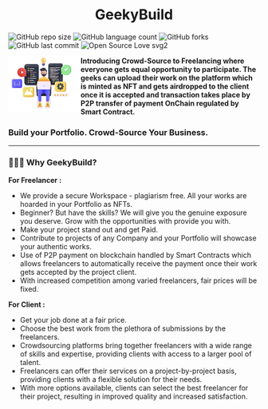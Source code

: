 <h1 align="center">GeekyBuild</h1>

![GitHub repo size](https://img.shields.io/github/repo-size/Soham-Chakraborty-8455/GeekyBuild?style=normal)
<img alt="GitHub language count" src="https://img.shields.io/github/languages/count/Soham-Chakraborty-8455/GeekyBuild?color=r">
![GitHub forks](https://img.shields.io/github/forks/Soham-Chakraborty-8455/GeekyBuild?style=social)
<img alt="GitHub last commit" src="https://img.shields.io/github/last-commit/Soham-Chakraborty-8455/GeekyBuild">
![Open Source Love svg2](https://badges.frapsoft.com/os/v2/open-source.svg?v=103)

<img src="UPLOAD1.png" align="left" width=145 height=110> <b>Introducing Crowd-Source to Freelancing where everyone gets equal opportunity to participate. The geeks can upload their work on the platform which is minted as NFT and gets airdropped to the client once it is accepted and transaction takes place by P2P transfer of payment OnChain regulated by Smart Contract.</b>
<h3 align="left">Build your Portfolio. Crowd-Source Your Business.</h3>

-----

### 🤷🏻‍♀️  Why GeekyBuild?

<b>For Freelancer :</b>
- We provide a secure Workspace - plagiarism free. All your works are hoarded in your Portfolio as NFTs.
- Beginner? But have the skills? We will give you the genuine exposure you deserve. Grow with the opportunities with provide you with.
- Make your project stand out and get Paid.
- Contribute to projects of any Company and your Portfolio will showcase your authentic works.
- Use of P2P payment on blockchain handled by Smart Contracts which allows freelancers to automatically receive the payment once their work gets accepted by the project client.
- With increased competition among varied freelancers, fair prices will be fixed.

<b>For Client :</b>
- Get your job done at a fair price.
- Choose the best work from the plethora of submissions by the freelancers.
- Crowdsourcing platforms bring together freelancers with a wide range of skills and expertise, providing clients with access to a larger pool of talent.
- Freelancers can offer their services on a project-by-project basis, providing clients with a flexible solution for their needs.
- With more options available, clients can select the best freelancer for their project, resulting in improved quality and increased satisfaction.
